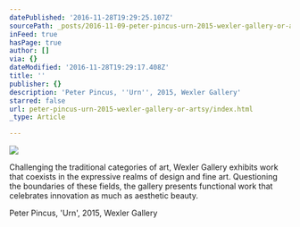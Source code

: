 ```yaml
---
datePublished: '2016-11-28T19:29:25.107Z'
sourcePath: _posts/2016-11-09-peter-pincus-urn-2015-wexler-gallery-or-artsy.md
inFeed: true
hasPage: true
author: []
via: {}
dateModified: '2016-11-28T19:29:17.408Z'
title: ''
publisher: {}
description: 'Peter Pincus, ''Urn'', 2015, Wexler Gallery'
starred: false
url: peter-pincus-urn-2015-wexler-gallery-or-artsy/index.html
_type: Article

---
```

<article style=""><img src="https://imgflo.herokuapp.com/graph/2b2431f8e7ba7b0/e8cbcea9647d7981cbbde68f2187abdc/noop.jpg?input=https%3A%2F%2Fd32dm0rphc51dk.cloudfront.net%2FrwBPuisy3fb89cJtRJ5bMw%2Flarge.jpg" /><p>Challenging the traditional categories of art, Wexler Gallery exhibits work that coexists in the expressive realms of design and fine art. Questioning the boundaries of these fields, the gallery presents functional work that celebrates innovation as much as aesthetic beauty.</p></article>

Peter Pincus, 'Urn', 2015, Wexler Gallery